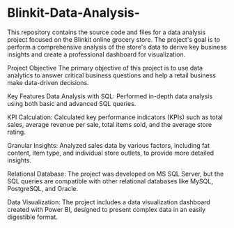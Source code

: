 # Blinkit-Data-Analysis-

This repository contains the source code and files for a data analysis project focused on the Blinkit online grocery store. The project's goal is to perform a comprehensive analysis of the store's data to derive key business insights and create a professional dashboard for visualization.

Project Objective
The primary objective of this project is to use data analytics to answer critical business questions and help a retail business make data-driven decisions.

Key Features
Data Analysis with SQL: Performed in-depth data analysis using both basic and advanced SQL queries.

KPI Calculation: Calculated key performance indicators (KPIs) such as total sales, average revenue per sale, total items sold, and the average store rating.

Granular Insights: Analyzed sales data by various factors, including fat content, item type, and individual store outlets, to provide more detailed insights.

Relational Database: The project was developed on MS SQL Server, but the SQL queries are compatible with other relational databases like MySQL, PostgreSQL, and Oracle.

Data Visualization: The project includes a data visualization dashboard created with Power BI, designed to present complex data in an easily digestible format.
